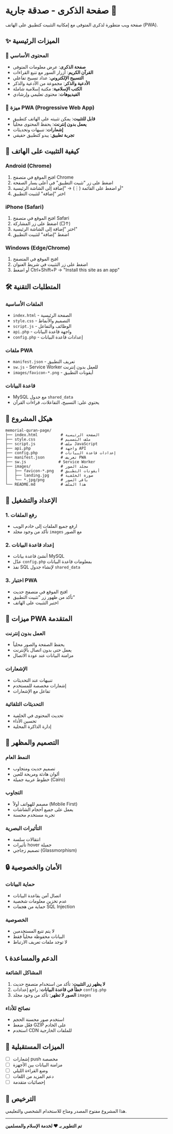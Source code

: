 # صفحة الذكرى - صدقة جارية 🕌

صفحة ويب متطورة لذكرى المتوفى مع إمكانية التثبيت كتطبيق على الهاتف (PWA).

## ✨ الميزات الرئيسية

### 🎯 **المحتوى الأساسي**
- **صفحة الذكرى**: عرض معلومات المتوفى
- **القرآن الكريم**: أزرار السور مع تتبع القراءات
- **التسبيح الإلكتروني**: عداد تسبيح تفاعلي
- **الأدعية والذكر**: مجموعة من الأدعية والذكر
- **الكتب الإسلامية**: مكتبة إسلامية شاملة
- **الفيديوهات**: محتوى تعليمي وإرشادي

### 📱 **ميزة PWA (Progressive Web App)**
- **قابل للتثبيت**: يمكن تثبيته على الهاتف كتطبيق
- **يعمل بدون إنترنت**: يحفظ المحتوى محلياً
- **إشعارات**: تنبيهات وتحديثات
- **تجربة تطبيق**: يبدو كتطبيق حقيقي

## 🚀 **كيفية التثبيت على الهاتف**

### **Android (Chrome)**
1. افتح الموقع في متصفح Chrome
2. اضغط على زر "تثبيت التطبيق" في أعلى يسار الصفحة
3. أو اضغط على القائمة (⋮) → "إضافة إلى الشاشة الرئيسية"
4. اختر "إضافة" لتثبيت التطبيق

### **iPhone (Safari)**
1. افتح الموقع في متصفح Safari
2. اضغط على زر المشاركة (□↑)
3. اختر "إضافة إلى الشاشة الرئيسية"
4. اضغط "إضافة" لتثبيت التطبيق

### **Windows (Edge/Chrome)**
1. افتح الموقع في المتصفح
2. اضغط على زر التثبيت في شريط العنوان
3. أو اضغط Ctrl+Shift+P → "Install this site as an app"

## 🛠️ **المتطلبات التقنية**

### **الملفات الأساسية**
- `index.html` - الصفحة الرئيسية
- `style.css` - التصميم والأنماط
- `script.js` - الوظائف والتفاعل
- `api.php` - واجهة قاعدة البيانات
- `config.php` - إعدادات قاعدة البيانات

### **ملفات PWA**
- `manifest.json` - تعريف التطبيق
- `sw.js` - Service Worker للعمل بدون إنترنت
- `images/favicon-*.png` - أيقونات التطبيق

### **قاعدة البيانات**
- MySQL مع جدول `shared_data`
- يحتوي على: التسبيح، التفاعلات، قراءات القرآن

## 📁 **هيكل المشروع**

```
memorial-quran-page/
├── index.html          # الصفحة الرئيسية
├── style.css           # ملف التصميم
├── script.js           # ملف JavaScript
├── api.php             # واجهة API
├── config.php          # إعدادات قاعدة البيانات
├── manifest.json       # تعريف PWA
├── sw.js              # Service Worker
├── images/             # مجلد الصور
│   ├── favicon-*.png   # أيقونات التطبيق
│   ├── landing.jpg     # صورة الخلفية
│   └── *.jpg/png       # باقي الصور
└── README.md           # هذا الملف
```

## 🔧 **الإعداد والتشغيل**

### **1. رفع الملفات**
- ارفع جميع الملفات إلى خادم الويب
- تأكد من وجود مجلد `images` مع الصور

### **2. إعداد قاعدة البيانات**
- أنشئ قاعدة بيانات MySQL
- عدّل `config.php` بمعلومات قاعدة البيانات
- نفذ SQL لإنشاء جدول `shared_data`

### **3. اختبار PWA**
- افتح الموقع في متصفح حديث
- تأكد من ظهور زر "تثبيت التطبيق"
- اختبر التثبيت على الهاتف

## 📱 **ميزات PWA المتقدمة**

### **العمل بدون إنترنت**
- يحفظ الصفحة والصور محلياً
- يعمل حتى بدون اتصال بالإنترنت
- مزامنة البيانات عند عودة الاتصال

### **الإشعارات**
- تنبيهات عند التحديثات
- إشعارات مخصصة للمستخدم
- تفاعل مع الإشعارات

### **التحديثات التلقائية**
- تحديث المحتوى في الخلفية
- تحسين الأداء
- إدارة الذاكرة المحلية

## 🎨 **التصميم والمظهر**

### **النمط العام**
- تصميم حديث ومتجاوب
- ألوان هادئة ومريحة للعين
- خطوط عربية جميلة (Cairo)

### **التجاوب**
- مصمم للهواتف أولاً (Mobile First)
- يعمل على جميع أحجام الشاشات
- تجربة مستخدم محسنة

### **التأثيرات البصرية**
- انتقالات سلسة
- تأثيرات hover جميلة
- تصميم زجاجي (Glassmorphism)

## 🔒 **الأمان والخصوصية**

### **حماية البيانات**
- اتصال آمن بقاعدة البيانات
- عدم تخزين معلومات شخصية
- حماية من هجمات SQL Injection

### **الخصوصية**
- لا يتم تتبع المستخدمين
- البيانات محفوظة محلياً فقط
- لا توجد ملفات تعريف الارتباط

## 📞 **الدعم والمساعدة**

### **المشاكل الشائعة**
1. **لا يظهر زر التثبيت**: تأكد من استخدام متصفح حديث
2. **خطأ في قاعدة البيانات**: راجع إعدادات `config.php`
3. **الصور لا تظهر**: تأكد من وجود مجلد `images`

### **نصائح للأداء**
- استخدم صور محسنة الحجم
- فعّل ضغط GZIP على الخادم
- استخدم CDN للملفات الخارجية

## 🌟 **الميزات المستقبلية**

- [ ] إشعارات push مخصصة
- [ ] مزامنة البيانات بين الأجهزة
- [ ] وضع القراءة الليلي
- [ ] دعم المزيد من اللغات
- [ ] إحصائيات متقدمة

## 📄 **الترخيص**

هذا المشروع مفتوح المصدر ومتاح للاستخدام الشخصي والتعليمي.

---

**تم التطوير بـ ❤️ لخدمة الإسلام والمسلمين** 